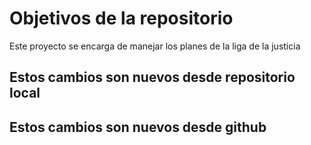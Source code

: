 # Objetivos de la repositorio

Este proyecto se encarga de manejar los planes de la liga de la justicia


## Estos cambios son nuevos desde repositorio local
## Estos cambios son nuevos desde github
